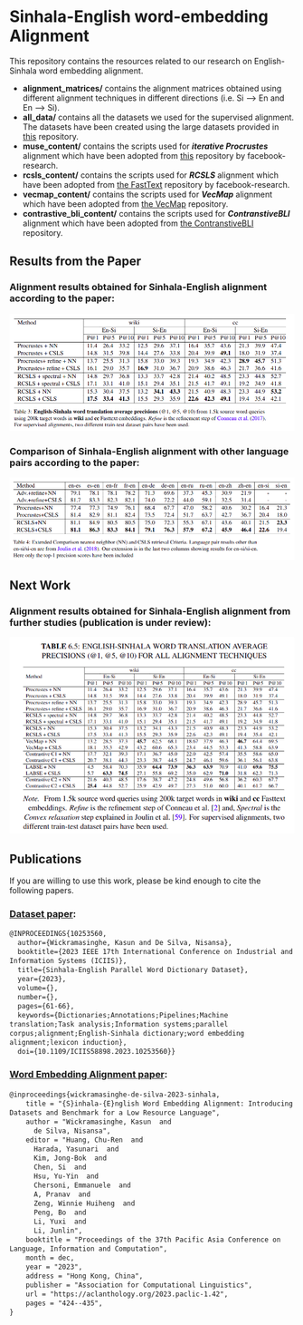 # Sinhala-English word-embedding Alignment

This repository contains the resources related to our research on English-Sinhala word embedding alignment.

- **alignment_matrices/** contains the alignment matrices obtained using different alignment techniques in different directions (i.e. Si --> En and En --> Si).
- **all_data/** contains all the datasets we used for the supervised alignment. The datasets have been created using the large datasets provided in [this](https://github.com/kasunw22/sinhala-para-dict/tree/main) repository.
- **muse_content/** contains the scripts used for ***iterative Procrustes*** alignment which have been adopted from [this](https://github.com/facebookresearch/MUSE/tree/main) repository by facebook-research.
- **rcsls_content/** contains the scripts used for ***RCSLS*** alignment which have been adopted from [the FastText](https://github.com/facebookresearch/fastText/tree/main/alignment) repository by facebook-research.
- **vecmap_content/** contains the scripts used for ***VecMap*** alignment which have been adopted from [the VecMap](https://github.com/artetxem/vecmap/tree/master) repository.
- **contrastive_bli_content/** contains the scripts used for ***ContranstiveBLI*** alignment which have been adopted from [the ContranstiveBLI](https://github.com/cambridgeltl/ContrastiveBLI/tree/main) repository.

## Results from the Paper

### Alignment results obtained for Sinhala-English alignment according to the paper:
![Model](./en-si-alignment-results.png)

### Comparison of Sinhala-English alignment with other language pairs according to the paper:
![Model](./alignment-results-comparison.png)

## Next Work

### Alignment results obtained for Sinhala-English alignment from further studies (publication is under review):
![Model](./en-si-alignment-results-all.png)

## Publications
If you are willing to use this work, please be kind enough to cite the following papers.

### [Dataset paper](https://arxiv.org/abs/2308.02234):

```
@INPROCEEDINGS{10253560,
  author={Wickramasinghe, Kasun and De Silva, Nisansa},
  booktitle={2023 IEEE 17th International Conference on Industrial and Information Systems (ICIIS)}, 
  title={Sinhala-English Parallel Word Dictionary Dataset}, 
  year={2023},
  volume={},
  number={},
  pages={61-66},
  keywords={Dictionaries;Annotations;Pipelines;Machine translation;Task analysis;Information systems;parallel corpus;alignment;English-Sinhala dictionary;word embedding alignment;lexicon induction},
  doi={10.1109/ICIIS58898.2023.10253560}}
```

### [Word Embedding Alignment paper](https://aclanthology.org/2023.paclic-1.42/): 
```
@inproceedings{wickramasinghe-de-silva-2023-sinhala,
    title = "{S}inhala-{E}nglish Word Embedding Alignment: Introducing Datasets and Benchmark for a Low Resource Language",
    author = "Wickramasinghe, Kasun  and
      de Silva, Nisansa",
    editor = "Huang, Chu-Ren  and
      Harada, Yasunari  and
      Kim, Jong-Bok  and
      Chen, Si  and
      Hsu, Yu-Yin  and
      Chersoni, Emmanuele  and
      A, Pranav  and
      Zeng, Winnie Huiheng  and
      Peng, Bo  and
      Li, Yuxi  and
      Li, Junlin",
    booktitle = "Proceedings of the 37th Pacific Asia Conference on Language, Information and Computation",
    month = dec,
    year = "2023",
    address = "Hong Kong, China",
    publisher = "Association for Computational Linguistics",
    url = "https://aclanthology.org/2023.paclic-1.42",
    pages = "424--435",
}
```
